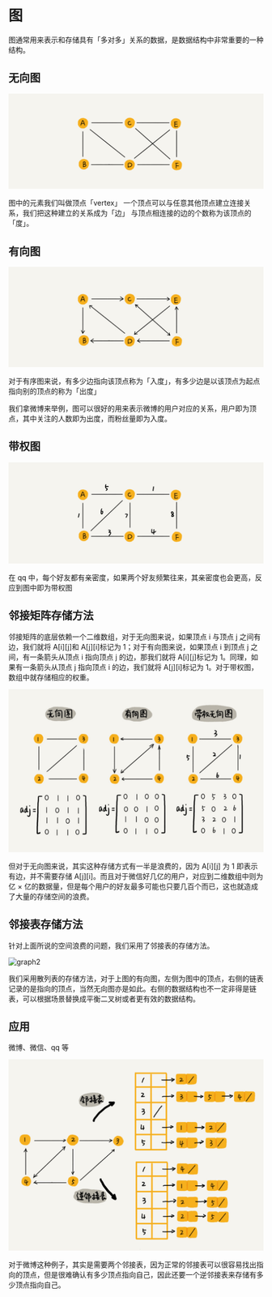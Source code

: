 # 图

图通常用来表示和存储具有「多对多」关系的数据，是数据结构中非常重要的一种结构。

## 无向图

![graph1](img/graph1.jpg)

图中的元素我们叫做顶点「vertex」
一个顶点可以与任意其他顶点建立连接关系，我们把这种建立的关系成为「边」
与顶点相连接的边的个数称为该顶点的「度」。

## 有向图

![graph3](img/graph3.jpg)

对于有序图来说，有多少边指向该顶点称为「入度」，有多少边是以该顶点为起点指向别的顶点的称为「出度」

我们拿微博来举例，图可以很好的用来表示微博的用户对应的关系，用户即为顶点，其中关注的人数即为出度，而粉丝量即为入度。

## 带权图

![graph4](img/graph4.jpg)

在 qq 中，每个好友都有亲密度，如果两个好友频繁往来，其亲密度也会更高，反应到图中即为带权图

## 邻接矩阵存储方法

邻接矩阵的底层依赖一个二维数组，对于无向图来说，如果顶点 i 与顶点 j 之间有边，我们就将 A[i][j]和 A[j][i]标记为 1；对于有向图来说，如果顶点 i 到顶点 j 之间，有一条箭头从顶点 i 指向顶点 j 的边，那我们就将 A[i][j]标记为 1。同理，如果有一条箭头从顶点 j 指向顶点 i 的边，我们就将 A[j][i]标记为 1。对于带权图，数组中就存储相应的权重。

![graph](img/graph.jpg)

但对于无向图来说，其实这种存储方式有一半是浪费的，因为 A[i][j] 为 1 即表示有边，并不需要存储 A[j][i]。而且对于微信好几亿的用户，对应到二维数组中则为亿 × 亿的数据量，但是每个用户的好友最多可能也只要几百个而已，这也就造成了大量的存储空间的浪费。

## 邻接表存储方法

针对上面所说的空间浪费的问题，我们采用了邻接表的存储方法。

![graph2](img/graph2)

我们采用散列表的存储方法，对于上图的有向图，左侧为图中的顶点，右侧的链表记录的是指向的顶点，当然无向图亦是如此。右侧的数据结构也不一定非得是链表，可以根据场景替换成平衡二叉树或者更有效的数据结构。

## 应用

微博、微信、qq 等

![graph5](img/graph5.jpg)

对于微博这种例子，其实是需要两个邻接表，因为正常的邻接表可以很容易找出指向的顶点，但是很难确认有多少顶点指向自己，因此还要一个逆邻接表来存储有多少顶点指向自己。

